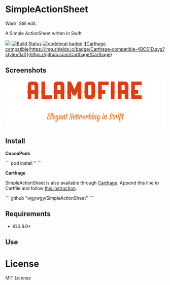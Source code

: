 # SimpleActionSheet
Warn: Still edit.

A Simple ActionSheet writen in Swift

![](https://img.shields.io/badge/Swift-3.0-blue.svg?style=flat)
[![Build Status][image-1]][1]
[![codebeat badge][image-2]][2]
[!\[Carthage compatible]()(https://img.shields.io/badge/Carthage-compatible-4BC51D.svg?style=flat)](https://github.com/Carthage/Carthage)


## Screenshots
![Screenshots1](https://raw.githubusercontent.com/Alamofire/Alamofire/assets/alamofire.png)

## Install
**CocoaPods**

\`\`\`
pod install ''
\`\`\`

**Carthage**

SimpleActionSheet is also available through [Carthage][4].  Append this line to Cartfile and follow [this instruction][5].

\`\`\`
github "wgywgy/SimpleActionSheet"
\`\`\`

## Requirements

- iOS 8.0+

## Use

License
=======
MIT License

[1]:	https://travis-ci.org/wgywgy/SimpleActionSheet
[2]:	https://codebeat.co/projects/github-com-wgywgy-simpleactionsheet
[4]:	https://github.com/carthage/carthage
[5]:	https://github.com/carthage/carthage#adding-frameworks-to-an-application

[image-1]:	https://travis-ci.org/wgywgy/SimpleActionSheet.svg?branch=master
[image-2]:	https://codebeat.co/badges/1cc92497-a605-4d6e-b87c-d67973057454
